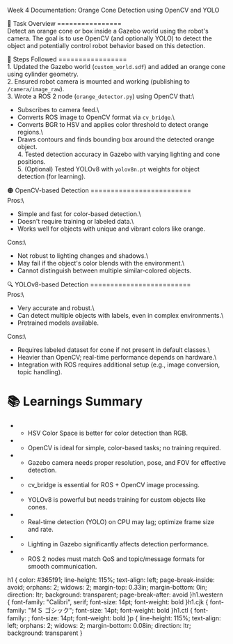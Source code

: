 Week 4 Documentation: Orange Cone Detection using OpenCV and YOLO

🔶 Task Overview
================\
Detect an orange cone or box inside a Gazebo world using the robot's camera. The goal is to use OpenCV (and optionally YOLO) to detect the object and potentially control robot behavior based on this detection.

📌 Steps Followed
=================\
1\. Updated the Gazebo world (`custom_world.sdf`) and added an orange cone using cylinder geometry.\
2\. Ensured robot camera is mounted and working (publishing to `/camera/image_raw`).\
3\. Wrote a ROS 2 node (`orange_detector.py`) using OpenCV that:\
- Subscribes to camera feed.\
- Converts ROS image to OpenCV format via `cv_bridge`.\
- Converts BGR to HSV and applies color threshold to detect orange regions.\
- Draws contours and finds bounding box around the detected orange object.\
4\. Tested detection accuracy in Gazebo with varying lighting and cone positions.\
5\. (Optional) Tested YOLOv8 with `yolov8n.pt` weights for object detection (for learning).

🟠 OpenCV-based Detection
=========================\
Pros:\
- Simple and fast for color-based detection.\
- Doesn't require training or labeled data.\
- Works well for objects with unique and vibrant colors like orange.

Cons:\
- Not robust to lighting changes and shadows.\
- May fail if the object's color blends with the environment.\
- Cannot distinguish between multiple similar-colored objects.

🔍 YOLOv8-based Detection
=========================\
Pros:\
- Very accurate and robust.\
- Can detect multiple objects with labels, even in complex environments.\
- Pretrained models available.

Cons:\
- Requires labeled dataset for cone if not present in default classes.\
- Heavier than OpenCV; real-time performance depends on hardware.\
- Integration with ROS requires additional setup (e.g., image conversion, topic handling).

📚 Learnings Summary
====================

-   - HSV Color Space is better for color detection than RGB.

-   - OpenCV is ideal for simple, color-based tasks; no training required.

-   - Gazebo camera needs proper resolution, pose, and FOV for effective detection.

-   - cv_bridge is essential for ROS + OpenCV image processing.

-   - YOLOv8 is powerful but needs training for custom objects like cones.

-   - Real-time detection (YOLO) on CPU may lag; optimize frame size and rate.

-   - Lighting in Gazebo significantly affects detection performance.

-   - ROS 2 nodes must match QoS and topic/message formats for smooth communication.

h1 { color: #365f91; line-height: 115%; text-align: left; page-break-inside: avoid; orphans: 2; widows: 2; margin-top: 0.33in; margin-bottom: 0in; direction: ltr; background: transparent; page-break-after: avoid }h1.western { font-family: "Calibri", serif; font-size: 14pt; font-weight: bold }h1.cjk { font-family: "ＭＳ ゴシック"; font-size: 14pt; font-weight: bold }h1.ctl { font-family: ; font-size: 14pt; font-weight: bold }p { line-height: 115%; text-align: left; orphans: 2; widows: 2; margin-bottom: 0.08in; direction: ltr; background: transparent }
